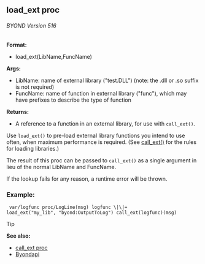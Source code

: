 ## load_ext proc 
###### BYOND Version 516

<!-- -->
**Format:**
+   load_ext(LibName,FuncName)
<!-- -->
**Args:**
+   LibName: name of external library ("test.DLL") (note: the .dll or
    .so suffix is not required)
+   FuncName: name of function in external library ("func"), which may
    have prefixes to describe the type of function
<!-- -->
**Returns:**
+   A reference to a function in an external library, for use with
    `call_ext()`.


Use `load_ext()` to pre-load external library functions you
intend to use often, when maximum performance is required. (See
[call_ext()](/ref/proc/call_ext.md) for the rules for loading
libraries.) 

The result of this proc can be passed to
`call_ext()` as a single argument in lieu of the normal LibName and
FuncName. 

If the lookup fails for any reason, a runtime error
will be thrown.
### Example:

```dm
 var/logfunc proc/LogLine(msg) logfunc \|\|=
load_ext("my_lib", "byond:OutputToLog") call_ext(logfunc)(msg)

```


> [!TIP] 
> **See also:**
> +   [call_ext proc](/ref/proc/call_ext.md) 
> +   [Byondapi](/ref/appendix/Byondapi.md) 